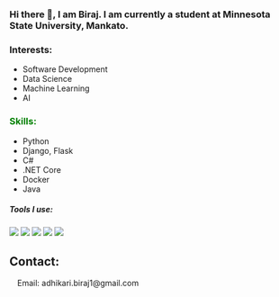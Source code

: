 ### Hi there 👋, I am Biraj. I am currently a student at Minnesota State University, Mankato. 

<h3>Interests:</h3>
<ul>
  <li>Software Development</li>
  <li>Data Science</li>
  <li>Machine Learning</li>
  <li>AI</li>
</ul>

<h3 style="color: green">Skills:</h3>
<ul>
  <li>Python</li> 
  <li>Django, Flask</li>
  <li>C#</li>
  <li>.NET Core</li>
  <li>Docker</li>
  <li>Java</li>
</ul>

<h5>Tools I use: </h5>

![](https://img.shields.io/badge/OS-Linux-informational?style=flat&logo=linux&logoColor=blue&color=2bbc8a)
![](https://img.shields.io/badge/Editor-VSCode-informational?style=flat&logo=code&logoColor=white&color=2bbc8a)
![](https://img.shields.io/badge/ML-Python-informational?style=flat&logo=python&logoColor=white&color=2bbc8a)
![](https://img.shields.io/badge/code-Java-informational?style=flat&logo=java&logoColor=white&color=2bbc8a)
![](https://img.shields.io/badge/Tool-Docker-informational?style=flat&logo=docker&logoColor=white&color=2bbc8a)

[1.2]: https://raw.githubusercontent.com/MartinHeinz/MartinHeinz/master/linkedin-3-16.png

<h2>Contact: </h2>
<p>&emsp;Email: adhikari.biraj1@gmail.com</p>


<!--
<img align="center" src="https://github-readme-stats.vercel.app/api/top-langs/?username=BirajAd&theme=dark" />

**BirajAd/BirajAd** is a ✨ _special_ ✨ repository because its `README.md` (this file) appears on your GitHub profile.

Here are some ideas to get you started:

- 🔭 I’m currently working on ...
- 🌱 I’m currently learning ...
- 👯 I’m looking to collaborate on ...
- 🤔 I’m looking for help with ...
- 💬 Ask me about ...
- 📫 How to reach me: ...
- 😄 Pronouns: ...
- ⚡ Fun fact: ...
-->
